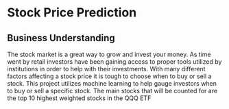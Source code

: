 # Stock Price Prediction

## Business Understanding 

The stock market is a great way to grow and invest your money. As time went by retail investors have been gaining access to proper tools utilized by institutions in order to help with their investments. With many different factors affecting a stock price it is tough to choose when to buy or sell a stock. This project utilizes machine learning to help gauge investors when to buy or sell a specific stock. The main stocks that will be counted for are the top 10 highest weighted stocks in the QQQ ETF
